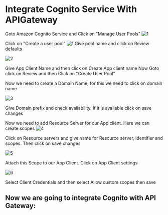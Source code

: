 # Integrate Cognito Service With APIGateway

Goto Amazon Cognito Service and Click on "Manage User Pools"
![1](https://user-images.githubusercontent.com/63221837/83547236-8a3c5380-a51f-11ea-8f83-7028a2c0f249.png)

Click on "Create a user pool"
![1](https://user-images.githubusercontent.com/63221837/83595598-20a06180-a580-11ea-8f9d-f22fd4ff48b5.png)
Give pool name and click on Review defaults

![2](https://user-images.githubusercontent.com/63221837/83595602-226a2500-a580-11ea-973d-c04f49761576.png)

Give App Client Name and then click on Create App client name
Now Goto click on Review and then Click on "Create User Pool"

Now we need to create a Domain Name, for this we need to click on domain name

![3](https://user-images.githubusercontent.com/63221837/83595604-226a2500-a580-11ea-9db4-47f5d04a5d29.png)

Give Domain prefix and check availability. If it is available click on save changes

Now we need to add Resource Server for our App client. Here we can create scopes
![4](https://user-images.githubusercontent.com/63221837/83595605-2302bb80-a580-11ea-99f6-1f298d52d200.png)

Click on Resource servers and give name for Resource server, Identifier and scopes. Then click on save changes

![5](https://user-images.githubusercontent.com/63221837/83595607-239b5200-a580-11ea-9815-282a62b19d7e.png)

Attach this Scope to our App Client. Click on App Client settings

![6](https://user-images.githubusercontent.com/63221837/83595608-2433e880-a580-11ea-8d6f-71fe0a8133a4.png)

Select Client Credentials and then select Allow custom scopes then save

Now we are going to integrate Cognito with API Gateway:
---------------

